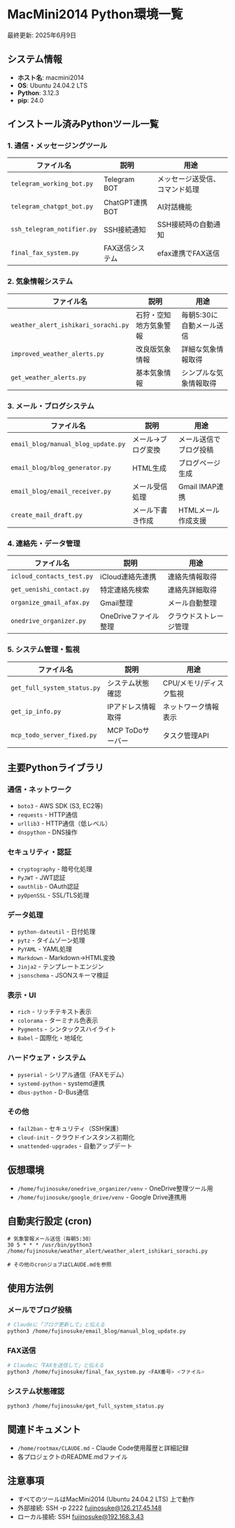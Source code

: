 # MacMini2014 Python環境一覧

最終更新: 2025年6月9日

## システム情報
- **ホスト名**: macmini2014
- **OS**: Ubuntu 24.04.2 LTS
- **Python**: 3.12.3
- **pip**: 24.0

## インストール済みPythonツール一覧

### 1. 通信・メッセージングツール
| ファイル名 | 説明 | 用途 |
|-----------|------|-----|
| `telegram_working_bot.py` | Telegram BOT | メッセージ送受信、コマンド処理 |
| `telegram_chatgpt_bot.py` | ChatGPT連携BOT | AI対話機能 |
| `ssh_telegram_notifier.py` | SSH接続通知 | SSH接続時の自動通知 |
| `final_fax_system.py` | FAX送信システム | efax連携でFAX送信 |

### 2. 気象情報システム
| ファイル名 | 説明 | 用途 |
|-----------|------|-----|
| `weather_alert_ishikari_sorachi.py` | 石狩・空知地方気象警報 | 毎朝5:30に自動メール送信 |
| `improved_weather_alerts.py` | 改良版気象情報 | 詳細な気象情報取得 |
| `get_weather_alerts.py` | 基本気象情報 | シンプルな気象情報取得 |

### 3. メール・ブログシステム
| ファイル名 | 説明 | 用途 |
|-----------|------|-----|
| `email_blog/manual_blog_update.py` | メール→ブログ変換 | メール送信でブログ投稿 |
| `email_blog/blog_generator.py` | HTML生成 | ブログページ生成 |
| `email_blog/email_receiver.py` | メール受信処理 | Gmail IMAP連携 |
| `create_mail_draft.py` | メール下書き作成 | HTMLメール作成支援 |

### 4. 連絡先・データ管理
| ファイル名 | 説明 | 用途 |
|-----------|------|-----|
| `icloud_contacts_test.py` | iCloud連絡先連携 | 連絡先情報取得 |
| `get_uenishi_contact.py` | 特定連絡先検索 | 連絡先詳細取得 |
| `organize_gmail_afax.py` | Gmail整理 | メール自動整理 |
| `onedrive_organizer.py` | OneDriveファイル整理 | クラウドストレージ管理 |

### 5. システム管理・監視
| ファイル名 | 説明 | 用途 |
|-----------|------|-----|
| `get_full_system_status.py` | システム状態確認 | CPU/メモリ/ディスク監視 |
| `get_ip_info.py` | IPアドレス情報取得 | ネットワーク情報表示 |
| `mcp_todo_server_fixed.py` | MCP ToDoサーバー | タスク管理API |

## 主要Pythonライブラリ

### 通信・ネットワーク
- `boto3` - AWS SDK (S3, EC2等)
- `requests` - HTTP通信
- `urllib3` - HTTP通信（低レベル）
- `dnspython` - DNS操作

### セキュリティ・認証
- `cryptography` - 暗号化処理
- `PyJWT` - JWT認証
- `oauthlib` - OAuth認証
- `pyOpenSSL` - SSL/TLS処理

### データ処理
- `python-dateutil` - 日付処理
- `pytz` - タイムゾーン処理
- `PyYAML` - YAML処理
- `Markdown` - Markdown→HTML変換
- `Jinja2` - テンプレートエンジン
- `jsonschema` - JSONスキーマ検証

### 表示・UI
- `rich` - リッチテキスト表示
- `colorama` - ターミナル色表示
- `Pygments` - シンタックスハイライト
- `Babel` - 国際化・地域化

### ハードウェア・システム
- `pyserial` - シリアル通信（FAXモデム）
- `systemd-python` - systemd連携
- `dbus-python` - D-Bus通信

### その他
- `fail2ban` - セキュリティ（SSH保護）
- `cloud-init` - クラウドインスタンス初期化
- `unattended-upgrades` - 自動アップデート

## 仮想環境
- `/home/fujinosuke/onedrive_organizer/venv` - OneDrive整理ツール用
- `/home/fujinosuke/google_drive/venv` - Google Drive連携用

## 自動実行設定 (cron)
```cron
# 気象警報メール送信（毎朝5:30）
30 5 * * * /usr/bin/python3 /home/fujinosuke/weather_alert/weather_alert_ishikari_sorachi.py

# その他のcronジョブはCLAUDE.mdを参照
```

## 使用方法例

### メールでブログ投稿
```bash
# Claudeに「ブログ更新して」と伝える
python3 /home/fujinosuke/email_blog/manual_blog_update.py
```

### FAX送信
```bash
# Claudeに「FAXを送信して」と伝える
python3 /home/fujinosuke/final_fax_system.py <FAX番号> <ファイル>
```

### システム状態確認
```bash
python3 /home/fujinosuke/get_full_system_status.py
```

## 関連ドキュメント
- `/home/rootmax/CLAUDE.md` - Claude Code使用履歴と詳細記録
- 各プロジェクトのREADME.mdファイル

## 注意事項
- すべてのツールはMacMini2014 (Ubuntu 24.04.2 LTS) 上で動作
- 外部接続: SSH -p 2222 fujinosuke@126.217.45.148
- ローカル接続: SSH fujinosuke@192.168.3.43